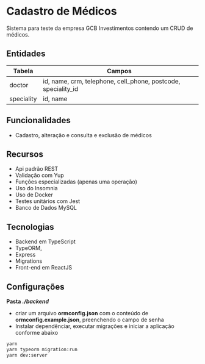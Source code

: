 # Cadastro de Médicos

Sistema para teste da empresa GCB Investimentos contendo um CRUD de médicos.

## Entidades

| Tabela | Campos |
| - | - |
| doctor | id, name, crm, telephone, cell_phone, postcode, speciality_id |
| speciality | id, name |

## Funcionalidades

- Cadastro, alteração e consulta e exclusão de médicos

## Recursos

- Api padrão REST
- Validação com Yup
- Funções especializadas (apenas uma operação)
- Uso do Insomnia
- Uso de Docker
- Testes unitários com Jest
- Banco de Dados MySQL

## Tecnologias

- Backend em TypeScript
- TypeORM,
- Express
- Migrations
- Front-end em ReactJS

## Configurações

**Pasta *./backend***
- criar um arquivo **ormconfig.json** com o conteúdo de **ormconfig.example.json**, preenchendo o campo de senha
- Instalar dependênciar, executar migrações e iniciar a aplicação conforme abaixo

```bash
yarn
yarn typeorm migration:run
yarn dev:server
```